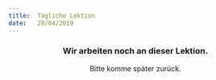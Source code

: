 ```yaml
---
title:  Tägliche Lektion
date:   28/04/2019
---
```


### <center>Wir arbeiten noch an dieser Lektion.</center>
<center>Bitte komme später zurück.</center>